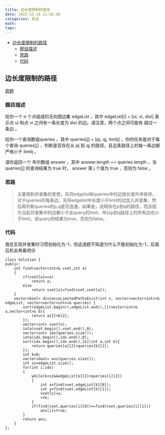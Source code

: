 ```yaml
---
title: 边长度限制的路径
date: 2022-12-14 11:56:50
categories: 机试
math:
tags:
---
```


<!-- TOC -->

- [边长度限制的路径](#边长度限制的路径)
    - [题目描述](#题目描述)
    - [思路](#思路)
    - [代码](#代码)

<!-- /TOC -->
## 边长度限制的路径
[原题](https://leetcode.cn/problems/checking-existence-of-edge-length-limited-paths/description/)
### 题目描述
给你一个 n 个点组成的无向图边集 edgeList ，其中 edgeList[i] = [ui, vi, disi] 表示点 ui 和点 vi 之间有一条长度为 disi 的边。请注意，两个点之间可能有 超过一条边 。

给你一个查询数组queries ，其中 queries[j] = [pj, qj, limitj] ，你的任务是对于每个查询 queries[j] ，判断是否存在从 pj 到 qj 的路径，且这条路径上的每一条边都 严格小于 limitj 。

请你返回一个 布尔数组 answer ，其中 answer.length == queries.length ，当 queries[j] 的查询结果为 true 时， answer 第 j 个值为 true ，否则为 false 。
### 思路
>主要用到并查集的思想，先将edgelist和queries中的边按长度升序排序，对于queries的每条边，先将edgelist中长度小于limit的边加入并查集，然后再判断queries的p,q是否连通，如果是，说明存在p到q的路径，而且因为当前并查集中的边都小于此query的limit，所以p到q路径上的所有边也小于limit，该query的结果为true，否则为false。

### 代码
我在实现并查集时习惯初始化为-1，但这道题不知道为什么不能初始化为-1，后面后机会再看吧:cry:
```
class Solution {
public:
    int find(vector<int>& vset,int a)
    {
        if(vset[a]==a)
            return a;
        else
            return vset[a]=find(vset,vset[a]);
    }
    vector<bool> distanceLimitedPathsExist(int n, vector<vector<int>>& edgeList, vector<vector<int>>& queries) {
        sort(edgeList.begin(),edgeList.end(),[](vector<int>& a,vector<int>& b){
            return a[2]<b[2];
        });
        vector<int> vset(n);
        iota(vset.begin(),vset.end(),0);
        vector<int> idx(queries.size());
        iota(idx.begin(),idx.end(),0);
        sort(idx.begin(),idx.end(),[&](int a,int b){
            return queries[a][2]<queries[b][2];
        });
        int k=0;
        vector<bool> ans(queries.size());
        int sz=edgeList.size();
        for(int i:idx)
        {
            while(k<sz&&edgeList[k][2]<queries[i][2])
            {
                int x=find(vset,edgeList[k][0]);
                int y=find(vset,edgeList[k][1]);
                vset[x]=y;
                ++k;
            }
            if(find(vset,queries[i][0])==find(vset,queries[i][1]))
                ans[i]=true;
        }
        return ans;
    }
};
```
